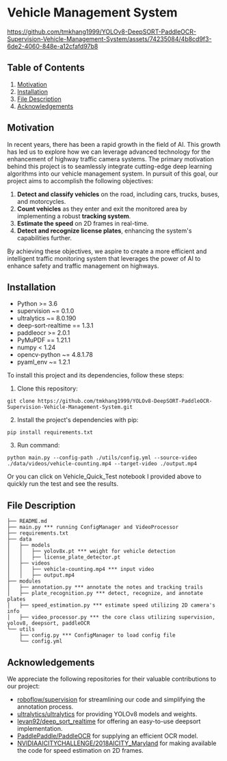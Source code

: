 # Vehicle Management System
https://github.com/tmkhang1999/YOLOv8-DeepSORT-PaddleOCR-Supervision-Vehicle-Management-System/assets/74235084/4b8cd9f3-6de2-4060-848e-a12cfafd97b8

## Table of Contents
1. [Motivation](#motivation)
2. [Installation](#installation)
3. [File Description](#files)
4. [Acknowledgements](#acknowledgements)

## Motivation<a name="motivation"></a>
In recent years, there has been a rapid growth in the field of AI. This growth has led us to explore how we can leverage advanced technology for the enhancement of highway traffic camera systems. The primary motivation behind this project is to seamlessly integrate cutting-edge deep learning algorithms into our vehicle management system. In pursuit of this goal, our project aims to accomplish the following objectives:

1. **Detect and classify vehicles** on the road, including cars, trucks, buses, and motorcycles.
2. **Count vehicles** as they enter and exit the monitored area by implementing a robust **tracking system**.
3. **Estimate the speed** on 2D frames in real-time.
4. **Detect and recognize license plates**, enhancing the system's capabilities further.

By achieving these objectives, we aspire to create a more efficient and intelligent traffic monitoring system that leverages the power of AI to enhance safety and traffic management on highways.

## Installation <a name="installation"></a>
- Python >= 3.6
- supervision ~= 0.1.0
- ultralytics ~= 8.0.190
- deep-sort-realtime == 1.3.1
- paddleocr >= 2.0.1
- PyMuPDF == 1.21.1
- numpy < 1.24
- opencv-python ~= 4.8.1.78
- pyaml_env ~= 1.2.1

To install this project and its dependencies, follow these steps:
1. Clone this repository:
```angular2html
git clone https://github.com/tmkhang1999/YOLOv8-DeepSORT-PaddleOCR-Supervision-Vehicle-Management-System.git
```
2. Install the project's dependencies with pip:
```angular2html
pip install requirements.txt
```
3. Run command:
```angular2html
python main.py --config-path ./utils/config.yml --source-video ./data/videos/vehicle-counting.mp4 --target-video ./output.mp4
```
Or you can click on Vehicle_Quick_Test notebook I provided above to quickly run the test and see the results.

## File Description <a name="files"></a>
```angular2html
├── README.md
├── main.py *** running ConfigManager and VideoProcessor
├── requirements.txt
├── data
│   ├── models
│   │   ├── yolov8x.pt *** weight for vehicle detection
│   │   ├── license_plate_detector.pt
│   ├── videos
│   │   ├── vehicle-counting.mp4 *** input video
│   │   ├── output.mp4
├── modules
│   ├── annotation.py *** annotate the notes and tracking trails
│   ├── plate_recognition.py *** detect, recognize, and annotate plates
│   ├── speed_estimation.py *** estimate speed utilizing 2D camera's info
│   ├── video_processor.py *** the core class utilizing supervision, yolov8, deepsort, paddleOCR
└── utils
    ├── config.py *** ConfigManager to load config file
    └── config.yml
```

## Acknowledgements<a name="acknowledgements"></a>
We appreciate the following repositories for their valuable contributions to our project:
- [roboflow/supervision](https://github.com/roboflow/supervision) for streamlining our code and simplifying the annotation process.
- [ultralytics/ultralytics](https://github.com/ultralytics/ultralytics) for providing YOLOv8 models and weights.
- [levan92/deep_sort_realtime](https://github.com/levan92/deep_sort_realtime) for offering an easy-to-use deepsort implementation.
- [PaddlePaddle/PaddleOCR](https://github.com/PaddlePaddle/PaddleOCR) for supplying an efficient OCR model.
- [NVIDIAAICITYCHALLENGE/2018AICITY_Maryland](https://github.com/NVIDIAAICITYCHALLENGE/2018AICITY_Maryland/tree/master) for making available the code for speed estimation on 2D frames.
